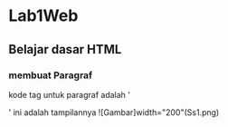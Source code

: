 # Lab1Web
## Belajar dasar HTML

### membuat Paragraf 
kode tag untuk paragraf adalah '<p>'
ini adalah tampilannya
![Gambar]width="200"(Ss1.png)

